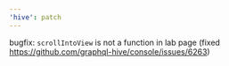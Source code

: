 ```yaml
---
'hive': patch
---
```


bugfix: `scrollIntoView` is not a function in lab page
(fixed https://github.com/graphql-hive/console/issues/6263)
